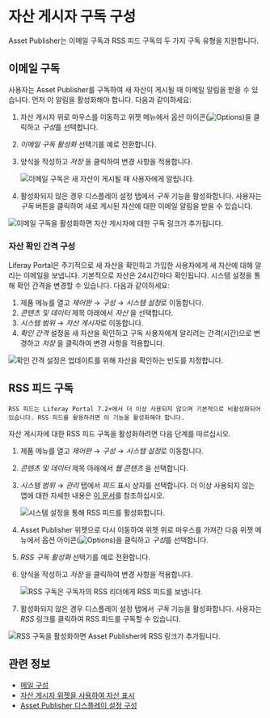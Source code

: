 # 자산 게시자 구독 구성

Asset Publisher는 이메일 구독과 RSS 피드 구독의 두 가지 구독 유형을 지원합니다.

## 이메일 구독

사용자는 Asset Publisher를 구독하여 새 자산이 게시될 때 이메일 알림을 받을 수 있습니다. 먼저 이 알림을 활성화해야 합니다. 다음과 같이하세요:

1. 자산 게시자 위로 마우스를 이동하고 위젯 메뉴에서 옵션 아이콘(![Options](../../../images/icon-app-options.png))을 클릭하고 *구성*를 선택합니다.
1. *이메일 구독 활성화* 선택기를 예로 전환합니다.
1. 양식을 작성하고 *저장* 을 클릭하여 변경 사항을 적용합니다.

    ![이메일 구독은 새 자산이 게시될 때 사용자에게 알립니다.](./configuring-asset-publisher-subscriptions/images/01.png)

1. 활성화되지 않은 경우 디스플레이 설정 탭에서 *구독* 기능을 활성화합니다. 사용자는 *구독* 버튼을 클릭하여 새로 게시된 자산에 대한 이메일 알림을 받을 수 있습니다.

![이메일 구독을 활성화하면 자산 게시자에 대한 구독 링크가 추가됩니다.](./configuring-asset-publisher-subscriptions/images/02.png)

### 자산 확인 간격 구성

Liferay Portal은 주기적으로 새 자산을 확인하고 가입한 사용자에게 새 자산에 대해 알리는 이메일을 보냅니다. 기본적으로 자산은 24시간마다 확인됩니다. 시스템 설정을 통해 확인 간격을 변경할 수 있습니다. 다음과 같이하세요:

1. 제품 메뉴를 열고 *제어판* &rarr; *구성* &rarr; *시스템 설정*로 이동합니다.
1. *콘텐츠 및 데이터* 제목 아래에서 *자산* 을 선택합니다.
1. *시스템 범위* &rarr; *자산 게시자*로 이동합니다.
1. *확인 간격* 설정을 새 자산을 확인하고 구독 사용자에게 알리려는 간격(시간)으로 변경하고 *저장* 을 클릭하여 변경 사항을 적용합니다.

![확인 간격 설정은 업데이트를 위해 자산을 확인하는 빈도를 지정합니다.](./configuring-asset-publisher-subscriptions/images/03.png)

## RSS 피드 구독

```{note}
RSS 피드는 Liferay Portal 7.2+에서 더 이상 사용되지 않으며 기본적으로 비활성화되어 있습니다. RSS 피드를 활용하려면 이 기능을 활성화해야 합니다.
```

자산 게시자에 대한 RSS 피드 구독을 활성화하려면 다음 단계를 따르십시오.

1. 제품 메뉴를 열고 *제어판* &rarr; *구성* &rarr; *시스템 설정*로 이동합니다.
1. *콘텐츠 및 데이터* 제목 아래에서 *웹 콘텐츠* 을 선택합니다.
1. *시스템 범위* &rarr; *관리* 탭에서 *피드* 표시 상자를 선택합니다. 더 이상 사용되지 않는 앱에 대한 자세한 내용은 [이 문서](../../../installation-and-upgrades/upgrading-liferay/reference/maintenance-mode-and-deprecations-in-7-4.md)를 참조하십시오.

    ![시스템 설정을 통해 RSS 피드를 활성화합니다.](./configuring-asset-publisher-subscriptions/images/04.png)

1. Asset Publisher 위젯으로 다시 이동하여 위젯 위로 마우스를 가져간 다음 위젯 메뉴에서 옵션 아이콘(![Options](../../../images/icon-app-options.png))을 클릭하고 *구성*를 선택합니다.
1. *RSS 구독 활성화* 선택기를 예로 전환합니다.
1. 양식을 작성하고 *저장* 을 클릭하여 변경 사항을 적용합니다.

    ![RSS 구독은 구독자의 RSS 리더에게 RSS 피드를 보냅니다.](./configuring-asset-publisher-subscriptions/images/05.png)

1. 활성화되지 않은 경우 디스플레이 설정 탭에서 *구독* 기능을 활성화합니다. 사용자는 *RSS* 링크를 클릭하여 RSS 피드를 구독할 수 있습니다.

![RSS 구독을 활성화하면 Asset Publisher에 RSS 링크가 추가됩니다.](./configuring-asset-publisher-subscriptions/images/06.png)

## 관련 정보

- [메일 구성](../../../installation-and-upgrades/setting-up-liferay/configuring-mail.md)
- [자산 게시자 위젯을 사용하여 자산 표시](./displaying-assets-using-the-asset-publisher-widget.md)
- [Asset Publisher 디스플레이 설정 구성](./configuring-asset-publisher-display-settings.md)
